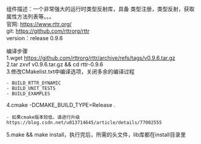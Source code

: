 组件描述：一个非常强大的运行时类型反射库，具备 类型注册，类型反射，获取属性方法列表等。。。  
官网: https://www.rttr.org/  
git: https://github.com/rttrorg/rttr  
version：release 0.9.6  

编译步骤  
1.wget https://github.com/rttrorg/rttr/archive/refs/tags/v0.9.6.tar.gz  
2.tar zxvf v0.9.6.tar.gz && cd rttr-0.9.6  
3.修改CMakelist.txt中编译选项，关闭多余的编译过程 

    - BUILD_RTTR_DYNAMIC  
    - BUILD_UNIT_TESTS  
    - BUILD_EXAMPLES  
4.cmake -DCMAKE_BUILD_TYPE=Release .  

    - 如果cmake版本较低，请进行升级 https://blog.csdn.net/u013714645/article/details/77002555  
5.make && make install，执行完后，所需的头文件，lib库都在install目录里
